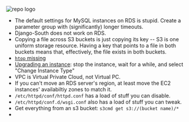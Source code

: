 ![repo logo](http://www.ohai.ca/images/yesterday-i-learned.jpg)

* The default settings for MySQL instances on RDS is stupid. Create a parameter group with (significantly) longer timeouts.
* Django-South does not work on RDS.
* Copying a file across S3 buckets is just copying its key -- S3 is one uniform storage resource. Having a key that points to a file in both buckets means that, effectively, the file exists in both buckets.
* [`htop` missing](http://aws.blandnet.org/wordpress/htop-install/)
* [Upgrading an instance](http://stackoverflow.com/a/8243307/1558430): stop the instance, wait for a while, and select "Change Instance Type"
* VPC is Virtual Private Cloud, not Virtual PC.
* If you can't move an RDS server's region, at least move the EC2 instances' availabiltiy zones to match it.
* `/etc/httpd/conf/httpd.conf` has a load of stuff you can disable.
* `/etc/httpd/conf.d/wsgi.conf` also has a load of stuff you can tweak.
* Get everything from an s3 bucket: `s3cmd get s3://(bucket name)/*`
* 
